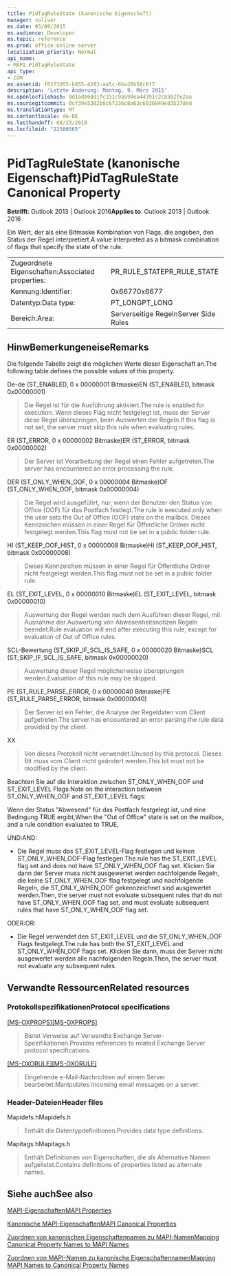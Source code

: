 ```yaml
---
title: PidTagRuleState (kanonische Eigenschaft)
manager: soliver
ms.date: 03/09/2015
ms.audience: Developer
ms.topic: reference
ms.prod: office-online-server
localization_priority: Normal
api_name:
- MAPI.PidTagRuleState
api_type:
- COM
ms.assetid: f62f3055-b855-4203-aa5c-6ba28b58c6f7
description: 'Letzte Änderung: Montag, 9. März 2015'
ms.openlocfilehash: 9d1adb6dd1fc151c9a599ea44391c2ca5b2fe2aa
ms.sourcegitcommit: 0cf39e5382b8c6f236c8a63c6036849ed3527ded
ms.translationtype: MT
ms.contentlocale: de-DE
ms.lasthandoff: 08/23/2018
ms.locfileid: "22580565"
---
```

# <a name="pidtagrulestate-canonical-property"></a><span data-ttu-id="a1171-103">PidTagRuleState (kanonische Eigenschaft)</span><span class="sxs-lookup"><span data-stu-id="a1171-103">PidTagRuleState Canonical Property</span></span>

  
  
<span data-ttu-id="a1171-104">**Betrifft**: Outlook 2013 | Outlook 2016</span><span class="sxs-lookup"><span data-stu-id="a1171-104">**Applies to**: Outlook 2013 | Outlook 2016</span></span> 
  
<span data-ttu-id="a1171-105">Ein Wert, der als eine Bitmaske Kombination von Flags, die angeben, den Status der Regel interpretiert.</span><span class="sxs-lookup"><span data-stu-id="a1171-105">A value interpreted as a bitmask combination of flags that specify the state of the rule.</span></span>
  
|||
|:-----|:-----|
|<span data-ttu-id="a1171-106">Zugeordnete Eigenschaften:</span><span class="sxs-lookup"><span data-stu-id="a1171-106">Associated properties:</span></span>  <br/> |<span data-ttu-id="a1171-107">PR_RULE_STATE</span><span class="sxs-lookup"><span data-stu-id="a1171-107">PR_RULE_STATE</span></span>  <br/> |
|<span data-ttu-id="a1171-108">Kennung:</span><span class="sxs-lookup"><span data-stu-id="a1171-108">Identifier:</span></span>  <br/> |<span data-ttu-id="a1171-109">0x6677</span><span class="sxs-lookup"><span data-stu-id="a1171-109">0x6677</span></span>  <br/> |
|<span data-ttu-id="a1171-110">Datentyp:</span><span class="sxs-lookup"><span data-stu-id="a1171-110">Data type:</span></span>  <br/> |<span data-ttu-id="a1171-111">PT_LONG</span><span class="sxs-lookup"><span data-stu-id="a1171-111">PT_LONG</span></span>  <br/> |
|<span data-ttu-id="a1171-112">Bereich:</span><span class="sxs-lookup"><span data-stu-id="a1171-112">Area:</span></span>  <br/> |<span data-ttu-id="a1171-113">Serverseitige Regeln</span><span class="sxs-lookup"><span data-stu-id="a1171-113">Server Side Rules</span></span>  <br/> |
   
## <a name="remarks"></a><span data-ttu-id="a1171-114">HinwBemerkungeneise</span><span class="sxs-lookup"><span data-stu-id="a1171-114">Remarks</span></span>

<span data-ttu-id="a1171-115">Die folgende Tabelle zeigt die möglichen Werte dieser Eigenschaft an.</span><span class="sxs-lookup"><span data-stu-id="a1171-115">The following table defines the possible values of this property.</span></span>
  
<span data-ttu-id="a1171-116">De-de (ST_ENABLED, 0 x 00000001 Bitmaske)</span><span class="sxs-lookup"><span data-stu-id="a1171-116">EN (ST_ENABLED, bitmask 0x00000001)</span></span>
  
> <span data-ttu-id="a1171-117">Die Regel ist für die Ausführung aktiviert.</span><span class="sxs-lookup"><span data-stu-id="a1171-117">The rule is enabled for execution.</span></span> <span data-ttu-id="a1171-118">Wenn dieses Flag nicht festgelegt ist, muss der Server diese Regel überspringen, beim Auswerten der Regeln.</span><span class="sxs-lookup"><span data-stu-id="a1171-118">If this flag is not set, the server must skip this rule when evaluating rules.</span></span>
    
<span data-ttu-id="a1171-119">ER (ST_ERROR, 0 x 00000002 Bitmaske)</span><span class="sxs-lookup"><span data-stu-id="a1171-119">ER (ST_ERROR, bitmask 0x00000002)</span></span>
  
> <span data-ttu-id="a1171-120">Der Server ist Verarbeitung der Regel einen Fehler aufgetreten.</span><span class="sxs-lookup"><span data-stu-id="a1171-120">The server has encountered an error processing the rule.</span></span>
    
<span data-ttu-id="a1171-121">DER (ST_ONLY_WHEN_OOF, 0 x 00000004 Bitmaske)</span><span class="sxs-lookup"><span data-stu-id="a1171-121">OF (ST_ONLY_WHEN_OOF, bitmask 0x00000004)</span></span>
  
> <span data-ttu-id="a1171-122">Die Regel wird ausgeführt, nur, wenn der Benutzer den Status von Office (OOF) für das Postfach festlegt.</span><span class="sxs-lookup"><span data-stu-id="a1171-122">The rule is executed only when the user sets the Out of Office (OOF) state on the mailbox.</span></span> <span data-ttu-id="a1171-123">Dieses Kennzeichen müssen in einer Regel für Öffentliche Ordner nicht festgelegt werden.</span><span class="sxs-lookup"><span data-stu-id="a1171-123">This flag must not be set in a public folder rule.</span></span>
    
<span data-ttu-id="a1171-124">HI (ST_KEEP_OOF_HIST, 0 x 00000008 Bitmaske)</span><span class="sxs-lookup"><span data-stu-id="a1171-124">HI (ST_KEEP_OOF_HIST, bitmask 0x00000008)</span></span>
  
> <span data-ttu-id="a1171-125">Dieses Kennzeichen müssen in einer Regel für Öffentliche Ordner nicht festgelegt werden.</span><span class="sxs-lookup"><span data-stu-id="a1171-125">This flag must not be set in a public folder rule.</span></span>
    
<span data-ttu-id="a1171-126">EL (ST_EXIT_LEVEL, 0 x 00000010 Bitmaske)</span><span class="sxs-lookup"><span data-stu-id="a1171-126">EL (ST_EXIT_LEVEL, bitmask 0x00000010)</span></span>
  
> <span data-ttu-id="a1171-127">Auswertung der Regel werden nach dem Ausführen dieser Regel, mit Ausnahme der Auswertung von Abwesenheitsnotizen Regeln beendet.</span><span class="sxs-lookup"><span data-stu-id="a1171-127">Rule evaluation will end after executing this rule, except for evaluation of Out of Office rules.</span></span>
    
<span data-ttu-id="a1171-128">SCL-Bewertung (ST_SKIP_IF_SCL_IS_SAFE, 0 x 00000020 Bitmaske)</span><span class="sxs-lookup"><span data-stu-id="a1171-128">SCL (ST_SKIP_IF_SCL_IS_SAFE, bitmask 0x00000020)</span></span>
  
> <span data-ttu-id="a1171-129">Auswertung dieser Regel möglicherweise übersprungen werden.</span><span class="sxs-lookup"><span data-stu-id="a1171-129">Evaluation of this rule may be skipped.</span></span>
    
<span data-ttu-id="a1171-130">PE (ST_RULE_PARSE_ERROR, 0 x 00000040 Bitmaske)</span><span class="sxs-lookup"><span data-stu-id="a1171-130">PE (ST_RULE_PARSE_ERROR, bitmask 0x00000040)</span></span>
  
> <span data-ttu-id="a1171-131">Der Server ist ein Fehler, die Analyse der Regeldaten vom Client aufgetreten.</span><span class="sxs-lookup"><span data-stu-id="a1171-131">The server has encountered an error parsing the rule data provided by the client.</span></span>
    
<span data-ttu-id="a1171-132">X</span><span class="sxs-lookup"><span data-stu-id="a1171-132">X</span></span>
  
> <span data-ttu-id="a1171-133">Von dieses Protokoll nicht verwendet.</span><span class="sxs-lookup"><span data-stu-id="a1171-133">Unused by this protocol.</span></span> <span data-ttu-id="a1171-134">Dieses Bit muss vom Client nicht geändert werden.</span><span class="sxs-lookup"><span data-stu-id="a1171-134">This bit must not be modified by the client.</span></span>
    
<span data-ttu-id="a1171-135">Beachten Sie auf die Interaktion zwischen ST_ONLY_WHEN_OOF und ST_EXIT_LEVEL Flags:</span><span class="sxs-lookup"><span data-stu-id="a1171-135">Note on the interaction between ST_ONLY_WHEN_OOF and ST_EXIT_LEVEL flags:</span></span> 
  
<span data-ttu-id="a1171-136">Wenn der Status "Abwesend" für das Postfach festgelegt ist, und eine Bedingung TRUE ergibt,</span><span class="sxs-lookup"><span data-stu-id="a1171-136">When the "Out of Office" state is set on the mailbox, and a rule condition evaluates to TRUE,</span></span> 
  
<span data-ttu-id="a1171-137">UND:</span><span class="sxs-lookup"><span data-stu-id="a1171-137">AND:</span></span>
  
- <span data-ttu-id="a1171-138">Die Regel muss das ST_EXIT_LEVEL-Flag festlegen und keinen ST_ONLY_WHEN_OOF-Flag festlegen.</span><span class="sxs-lookup"><span data-stu-id="a1171-138">The rule has the ST_EXIT_LEVEL flag set and does not have ST_ONLY_WHEN_OOF flag set.</span></span> <span data-ttu-id="a1171-139">Klicken Sie dann der Server muss nicht ausgewertet werden nachfolgende Regeln, die keine ST_ONLY_WHEN_OOF flag festgelegt und nachfolgende Regeln, die ST_ONLY_WHEN_OOF gekennzeichnet sind ausgewertet werden.</span><span class="sxs-lookup"><span data-stu-id="a1171-139">Then, the server must not evaluate subsequent rules that do not have ST_ONLY_WHEN_OOF flag set, and must evaluate subsequent rules that have ST_ONLY_WHEN_OOF flag set.</span></span>
    
<span data-ttu-id="a1171-140">ODER:</span><span class="sxs-lookup"><span data-stu-id="a1171-140">OR:</span></span>
  
- <span data-ttu-id="a1171-141">Die Regel verwendet den ST_EXIT_LEVEL und die ST_ONLY_WHEN_OOF Flags festgelegt.</span><span class="sxs-lookup"><span data-stu-id="a1171-141">The rule has both the ST_EXIT_LEVEL and ST_ONLY_WHEN_OOF flags set.</span></span> <span data-ttu-id="a1171-142">Klicken Sie dann, muss der Server nicht ausgewertet werden alle nachfolgenden Regeln.</span><span class="sxs-lookup"><span data-stu-id="a1171-142">Then, the server must not evaluate any subsequent rules.</span></span>
    
## <a name="related-resources"></a><span data-ttu-id="a1171-143">Verwandte Ressourcen</span><span class="sxs-lookup"><span data-stu-id="a1171-143">Related resources</span></span>

### <a name="protocol-specifications"></a><span data-ttu-id="a1171-144">Protokollspezifikationen</span><span class="sxs-lookup"><span data-stu-id="a1171-144">Protocol specifications</span></span>

<span data-ttu-id="a1171-145">[[MS-OXPROPS]](http://msdn.microsoft.com/library/f6ab1613-aefe-447d-a49c-18217230b148%28Office.15%29.aspx)</span><span class="sxs-lookup"><span data-stu-id="a1171-145">[[MS-OXPROPS]](http://msdn.microsoft.com/library/f6ab1613-aefe-447d-a49c-18217230b148%28Office.15%29.aspx)</span></span>
  
> <span data-ttu-id="a1171-146">Bietet Verweise auf Verwandte Exchange Server-Spezifikationen.</span><span class="sxs-lookup"><span data-stu-id="a1171-146">Provides references to related Exchange Server protocol specifications.</span></span>
    
<span data-ttu-id="a1171-147">[[MS-OXORULE]](http://msdn.microsoft.com/library/70ac9436-501e-43e2-9163-20d2b546b886%28Office.15%29.aspx)</span><span class="sxs-lookup"><span data-stu-id="a1171-147">[[MS-OXORULE]](http://msdn.microsoft.com/library/70ac9436-501e-43e2-9163-20d2b546b886%28Office.15%29.aspx)</span></span>
  
> <span data-ttu-id="a1171-148">Eingehende e-Mail-Nachrichten auf einem Server bearbeitet.</span><span class="sxs-lookup"><span data-stu-id="a1171-148">Manipulates incoming email messages on a server.</span></span>
    
### <a name="header-files"></a><span data-ttu-id="a1171-149">Header-Dateien</span><span class="sxs-lookup"><span data-stu-id="a1171-149">Header files</span></span>

<span data-ttu-id="a1171-150">Mapidefs.h</span><span class="sxs-lookup"><span data-stu-id="a1171-150">Mapidefs.h</span></span>
  
> <span data-ttu-id="a1171-151">Enthält die Datentypdefinitionen.</span><span class="sxs-lookup"><span data-stu-id="a1171-151">Provides data type definitions.</span></span>
    
<span data-ttu-id="a1171-152">Mapitags.h</span><span class="sxs-lookup"><span data-stu-id="a1171-152">Mapitags.h</span></span>
  
> <span data-ttu-id="a1171-153">Enthält Definitionen von Eigenschaften, die als Alternative Namen aufgelistet.</span><span class="sxs-lookup"><span data-stu-id="a1171-153">Contains definitions of properties listed as alternate names.</span></span>
    
## <a name="see-also"></a><span data-ttu-id="a1171-154">Siehe auch</span><span class="sxs-lookup"><span data-stu-id="a1171-154">See also</span></span>



[<span data-ttu-id="a1171-155">MAPI-Eigenschaften</span><span class="sxs-lookup"><span data-stu-id="a1171-155">MAPI Properties</span></span>](mapi-properties.md)
  
[<span data-ttu-id="a1171-156">Kanonische MAPI-Eigenschaften</span><span class="sxs-lookup"><span data-stu-id="a1171-156">MAPI Canonical Properties</span></span>](mapi-canonical-properties.md)
  
[<span data-ttu-id="a1171-157">Zuordnen von kanonischen Eigenschaftennamen zu MAPI-Namen</span><span class="sxs-lookup"><span data-stu-id="a1171-157">Mapping Canonical Property Names to MAPI Names</span></span>](mapping-canonical-property-names-to-mapi-names.md)
  
[<span data-ttu-id="a1171-158">Zuordnen von MAPI-Namen zu kanonische Eigenschaftennamen</span><span class="sxs-lookup"><span data-stu-id="a1171-158">Mapping MAPI Names to Canonical Property Names</span></span>](mapping-mapi-names-to-canonical-property-names.md)

